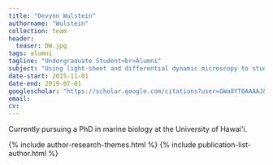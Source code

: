 ```yaml
---
title: "Devynn Wulstein"
authorname: "Wulstein"
collection: team
header:
  teaser: DW.jpg
tags: alumni
tagline: "Undergraduate Student<br>Alumni"
subject: "Using light-sheet and differential dynamic microscopy to study transport of DNA"
date-start: 2015-11-01
date-end: 2019-07-01
googlescholar: "https://scholar.google.com/citations?user=GWa8YT0AAAAJ&hl=en"
email: 
cv: 
---
```


<p align= "justify">
Currently pursuing a PhD in marine biology at the University of Hawai'i.

{% include author-research-themes.html %}
{% include publication-list-author.html %}

